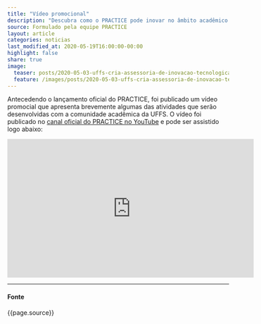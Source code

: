 ```yaml
---
title: "Vídeo promocional"
description: "Descubra como o PRACTICE pode inovar no âmbito acadêmico!"
source: Formulado pela equipe PRACTICE
layout: article
categories: noticias
last_modified_at: 2020-05-19T16:00:00-00:00
highlight: false
share: true
image:
  teaser: posts/2020-05-03-uffs-cria-assessoria-de-inovacao-tecnologica-na-educacao-assitec.png
  feature: /images/posts/2020-05-03-uffs-cria-assessoria-de-inovacao-tecnologica-na-educacao-assitec.png
---
```


Antecedendo o lançamento oficial do PRACTICE, foi publicado um vídeo promocial que apresenta brevemente algumas das atividades que serão desenvolvidas com a comunidade acadêmica da UFFS. O vídeo foi publicado no [canal oficial do PRACTICE no YouTube](https://www.youtube.com/channel/UCu3jAl8MTMPkaxb3u0_xESw) e pode ser assistido logo abaixo:

<iframe width="560" height="315" src="https://www.youtube.com/embed/MBX_Ij4qSPc" frameborder="0" allow="accelerometer; autoplay; encrypted-media; gyroscope; picture-in-picture" allowfullscreen></iframe>

---
#### Fonte
{{page.source}}